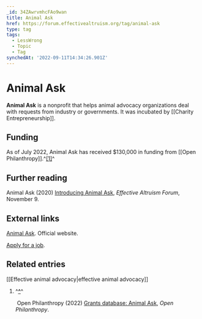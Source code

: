 ```yaml
---
_id: 34ZAwrvmhcFAo9wan
title: Animal Ask
href: https://forum.effectivealtruism.org/tag/animal-ask
type: tag
tags:
  - LessWrong
  - Topic
  - Tag
synchedAt: '2022-09-11T14:34:26.901Z'
---
```

# Animal Ask

**Animal Ask** is a nonprofit that helps animal advocacy organizations deal with requests from industry or governments. It was incubated by [[Charity Entrepreneurship]].

Funding
-------

As of July 2022, Animal Ask has received $130,000 in funding from [[Open Philanthropy]].^[\[1\]](#fnewoilu7ojzq)^

Further reading
---------------

Animal Ask (2020) [Introducing Animal Ask](https://forum.effectivealtruism.org/posts/rq6rh7BfzGzKkb7MM/introducing-animal-ask), *Effective Altruism Forum*, November 9.

External links
--------------

[Animal Ask](https://www.animalask.org/). Official website.

[Apply for a job](https://www.animalask.org/jobs).

Related entries
---------------

[[Effective animal advocacy|effective animal advocacy]]

1.  ^**[^](#fnrefewoilu7ojzq)**^
    
     Open Philanthropy (2022) [Grants database: Animal Ask](https://www.openphilanthropy.org/grants/?q=&organization-name=animal-ask), *Open Philanthropy*.